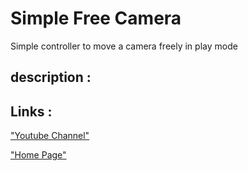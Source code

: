 # Simple Free Camera
Simple controller to move a camera freely in play mode

## description :




## Links :
["Youtube Channel"](https://www.youtube.com/channel/UC-_DDdI316_BYs7HlO260OA)

["Home Page"](https://github.com/Light974-M/UnityPersonalDataBank)